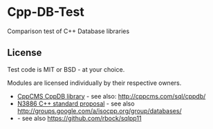 # Cpp-DB-Test

Comparison test of C++ Database libraries

## License

Test code is MIT or BSD - at your choice.

Modules are licensed individually by their respective owners.

* [CppCMS CppDB library](module/cppdb/README.md) - see also: http://cppcms.com/sql/cppdb/
* [N3886 C++ standard proposal](module/cpp_db_/README.md) - see also http://groups.google.com/a/isocpp.org/group/databases/
* [](module/sqlpp11/README.md) - see also https://github.com/rbock/sqlpp11
